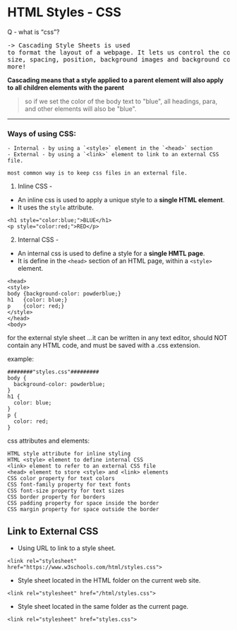 # HTML Styles - CSS
Q - what is <q>css</q>?
<br><pre>-> Cascading Style Sheets is used to format the layout of a webpage.
It lets us control the color, font, size, spacing, position, background images and background colors + a lot more!</pre>

**Cascading means that a style applied to a parent element will also apply to all children elements with the parent**

> so if we set the color of the body text to "blue", all headings, para, and other elements will also be "blue".
<hr>

### Ways of using CSS:
```- Inline - by using style attribute inside HTML elements.
- Internal - by using a `<style>` element in the `<head>` section
- External - by using a `<link>` element to link to an external CSS file.

most common way is to keep css files in an external file. 
```
1. Inline CSS -

- An inline css is used to apply a unique style to a **single HTML element**.
- It uses the `style` attribute.

```
<h1 style="color:blue;">BLUE</h1>
<p style="color:red;">RED</p>
```
2. Internal CSS - 

- An internal css is used to define a style for a **single HMTL page**.
- It is define in the `<head>` section of an HTML page, within a `<style>` element.
```
<head>
<style>
body {background-color: powderblue;}
h1   {color: blue;}
p    {color: red;}
</style>
</head>
<body>
```
for the external style sheet ...it can be written in any text editor, should NOT contain any HTML code, and must be saved with a .css extension.

example:
```
########"styles.css"#########
body {
  background-color: powderblue;
}
h1 {
  color: blue;
}
p {
  color: red;
}
```

css attributes and elements:
```
HTML style attribute for inline styling
HTML <style> element to define internal CSS
<link> element to refer to an external CSS file
<head> element to store <style> and <link> elements
CSS color property for text colors
CSS font-family property for text fonts
CSS font-size property for text sizes
CSS border property for borders
CSS padding property for space inside the border
CSS margin property for space outside the border
```

## Link to External CSS

- Using URL to link to a style sheet.
```
<link rel="stylesheet" href="https://www.w3schools.com/html/styles.css">
```
- Style sheet located in the HTML folder on the current web site.
```
<link rel="stylesheet" href="/html/styles.css">
```
- Style sheet located in the same folder as the current page.
```
<link rel="stylesheet" href="styles.css">
```
